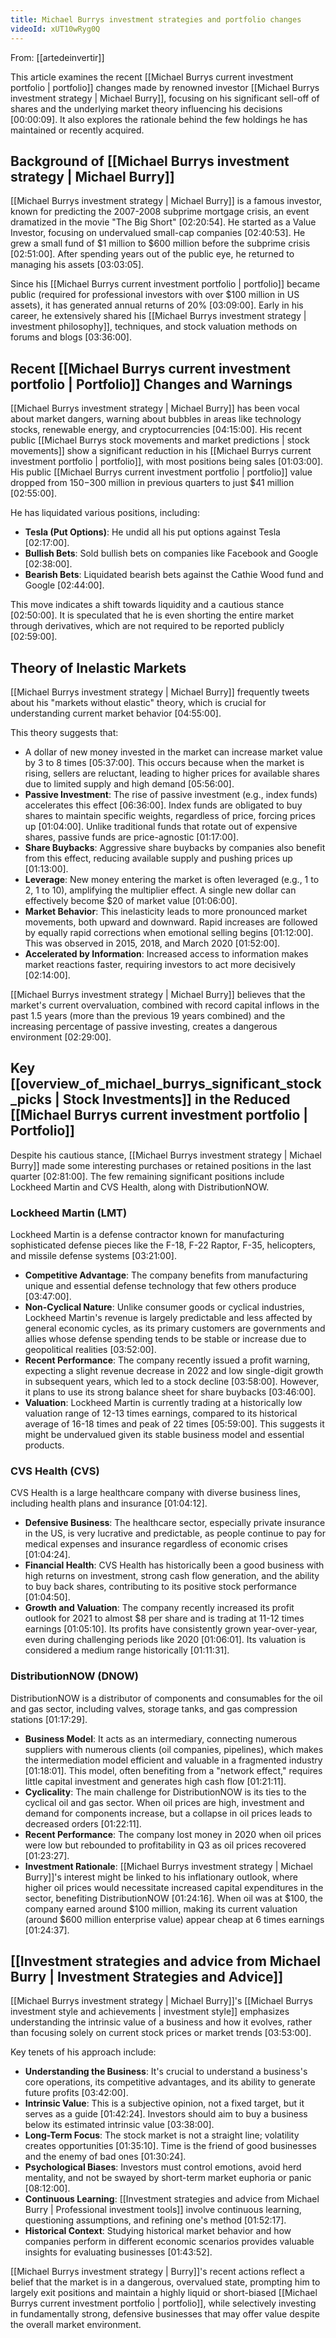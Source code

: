```yaml
---
title: Michael Burrys investment strategies and portfolio changes
videoId: xUT10wRyg0Q
---
```


From: [[artedeinvertir]] <br/> 

This article examines the recent [[Michael Burrys current investment portfolio | portfolio]] changes made by renowned investor [[Michael Burrys investment strategy | Michael Burry]], focusing on his significant sell-off of shares and the underlying market theory influencing his decisions <a class="yt-timestamp" data-t="00:00:09">[00:00:09]</a>. It also explores the rationale behind the few holdings he has maintained or recently acquired.

## Background of [[Michael Burrys investment strategy | Michael Burry]]
[[Michael Burrys investment strategy | Michael Burry]] is a famous investor, known for predicting the 2007-2008 subprime mortgage crisis, an event dramatized in the movie "The Big Short" <a class="yt-timestamp" data-t="02:20:54">[02:20:54]</a>. He started as a Value Investor, focusing on undervalued small-cap companies <a class="yt-timestamp" data-t="02:40:53">[02:40:53]</a>. He grew a small fund of $1 million to $600 million before the subprime crisis <a class="yt-timestamp" data-t="02:51:00">[02:51:00]</a>. After spending years out of the public eye, he returned to managing his assets <a class="yt-timestamp" data-t="03:03:05">[03:03:05]</a>.

Since his [[Michael Burrys current investment portfolio | portfolio]] became public (required for professional investors with over $100 million in US assets), it has generated annual returns of 20% <a class="yt-timestamp" data-t="03:09:00">[03:09:00]</a>. Early in his career, he extensively shared his [[Michael Burrys investment strategy | investment philosophy]], techniques, and stock valuation methods on forums and blogs <a class="yt-timestamp" data-t="03:36:00">[03:36:00]</a>.

## Recent [[Michael Burrys current investment portfolio | Portfolio]] Changes and Warnings
[[Michael Burrys investment strategy | Michael Burry]] has been vocal about market dangers, warning about bubbles in areas like technology stocks, renewable energy, and cryptocurrencies <a class="yt-timestamp" data-t="04:15:00">[04:15:00]</a>. His recent public [[Michael Burrys stock movements and market predictions | stock movements]] show a significant reduction in his [[Michael Burrys current investment portfolio | portfolio]], with most positions being sales <a class="yt-timestamp" data-t="01:03:00">[01:03:00]</a>. His public [[Michael Burrys current investment portfolio | portfolio]] value dropped from $150-$300 million in previous quarters to just $41 million <a class="yt-timestamp" data-t="02:55:00">[02:55:00]</a>.

He has liquidated various positions, including:
*   **Tesla (Put Options)**: He undid all his put options against Tesla <a class="yt-timestamp" data-t="02:17:00">[02:17:00]</a>.
*   **Bullish Bets**: Sold bullish bets on companies like Facebook and Google <a class="yt-timestamp" data-t="02:38:00">[02:38:00]</a>.
*   **Bearish Bets**: Liquidated bearish bets against the Cathie Wood fund and Google <a class="yt-timestamp" data-t="02:44:00">[02:44:00]</a>.

This move indicates a shift towards liquidity and a cautious stance <a class="yt-timestamp" data-t="02:50:00">[02:50:00]</a>. It is speculated that he is even shorting the entire market through derivatives, which are not required to be reported publicly <a class="yt-timestamp" data-t="02:59:00">[02:59:00]</a>.

## Theory of Inelastic Markets
[[Michael Burrys investment strategy | Michael Burry]] frequently tweets about his "markets without elastic" theory, which is crucial for understanding current market behavior <a class="yt-timestamp" data-t="04:55:00">[04:55:00]</a>.

This theory suggests that:
*   A dollar of new money invested in the market can increase market value by 3 to 8 times <a class="yt-timestamp" data-t="05:37:00">[05:37:00]</a>. This occurs because when the market is rising, sellers are reluctant, leading to higher prices for available shares due to limited supply and high demand <a class="yt-timestamp" data-t="05:56:00">[05:56:00]</a>.
*   **Passive Investment**: The rise of passive investment (e.g., index funds) accelerates this effect <a class="yt-timestamp" data-t="06:36:00">[06:36:00]</a>. Index funds are obligated to buy shares to maintain specific weights, regardless of price, forcing prices up <a class="yt-timestamp" data-t="01:04:00">[01:04:00]</a>. Unlike traditional funds that rotate out of expensive shares, passive funds are price-agnostic <a class="yt-timestamp" data-t="01:17:00">[01:17:00]</a>.
*   **Share Buybacks**: Aggressive share buybacks by companies also benefit from this effect, reducing available supply and pushing prices up <a class="yt-timestamp" data-t="01:13:00">[01:13:00]</a>.
*   **Leverage**: New money entering the market is often leveraged (e.g., 1 to 2, 1 to 10), amplifying the multiplier effect. A single new dollar can effectively become $20 of market value <a class="yt-timestamp" data-t="01:06:00">[01:06:00]</a>.
*   **Market Behavior**: This inelasticity leads to more pronounced market movements, both upward and downward. Rapid increases are followed by equally rapid corrections when emotional selling begins <a class="yt-timestamp" data-t="01:12:00">[01:12:00]</a>. This was observed in 2015, 2018, and March 2020 <a class="yt-timestamp" data-t="01:52:00">[01:52:00]</a>.
*   **Accelerated by Information**: Increased access to information makes market reactions faster, requiring investors to act more decisively <a class="yt-timestamp" data-t="02:14:00">[02:14:00]</a>.

[[Michael Burrys investment strategy | Michael Burry]] believes that the market's current overvaluation, combined with record capital inflows in the past 1.5 years (more than the previous 19 years combined) and the increasing percentage of passive investing, creates a dangerous environment <a class="yt-timestamp" data-t="02:29:00">[02:29:00]</a>.

## Key [[overview_of_michael_burrys_significant_stock_picks | Stock Investments]] in the Reduced [[Michael Burrys current investment portfolio | Portfolio]]
Despite his cautious stance, [[Michael Burrys investment strategy | Michael Burry]] made some interesting purchases or retained positions in the last quarter <a class="yt-timestamp" data-t="02:81:00">[02:81:00]</a>. The few remaining significant positions include Lockheed Martin and CVS Health, along with DistributionNOW.

### Lockheed Martin (LMT)
Lockheed Martin is a defense contractor known for manufacturing sophisticated defense pieces like the F-18, F-22 Raptor, F-35, helicopters, and missile defense systems <a class="yt-timestamp" data-t="03:21:00">[03:21:00]</a>.
*   **Competitive Advantage**: The company benefits from manufacturing unique and essential defense technology that few others produce <a class="yt-timestamp" data-t="03:47:00">[03:47:00]</a>.
*   **Non-Cyclical Nature**: Unlike consumer goods or cyclical industries, Lockheed Martin's revenue is largely predictable and less affected by general economic cycles, as its primary customers are governments and allies whose defense spending tends to be stable or increase due to geopolitical realities <a class="yt-timestamp" data-t="03:52:00">[03:52:00]</a>.
*   **Recent Performance**: The company recently issued a profit warning, expecting a slight revenue decrease in 2022 and low single-digit growth in subsequent years, which led to a stock decline <a class="yt-timestamp" data-t="03:58:00">[03:58:00]</a>. However, it plans to use its strong balance sheet for share buybacks <a class="yt-timestamp" data-t="03:46:00">[03:46:00]</a>.
*   **Valuation**: Lockheed Martin is currently trading at a historically low valuation range of 12-13 times earnings, compared to its historical average of 16-18 times and peak of 22 times <a class="yt-timestamp" data-t="05:59:00">[05:59:00]</a>. This suggests it might be undervalued given its stable business model and essential products.

### CVS Health (CVS)
CVS Health is a large healthcare company with diverse business lines, including health plans and insurance <a class="yt-timestamp" data-t="01:04:12">[01:04:12]</a>.
*   **Defensive Business**: The healthcare sector, especially private insurance in the US, is very lucrative and predictable, as people continue to pay for medical expenses and insurance regardless of economic crises <a class="yt-timestamp" data-t="01:04:24">[01:04:24]</a>.
*   **Financial Health**: CVS Health has historically been a good business with high returns on investment, strong cash flow generation, and the ability to buy back shares, contributing to its positive stock performance <a class="yt-timestamp" data-t="01:04:50">[01:04:50]</a>.
*   **Growth and Valuation**: The company recently increased its profit outlook for 2021 to almost $8 per share and is trading at 11-12 times earnings <a class="yt-timestamp" data-t="01:05:10">[01:05:10]</a>. Its profits have consistently grown year-over-year, even during challenging periods like 2020 <a class="yt-timestamp" data-t="01:06:01">[01:06:01]</a>. Its valuation is considered a medium range historically <a class="yt-timestamp" data-t="01:11:31">[01:11:31]</a>.

### DistributionNOW (DNOW)
DistributionNOW is a distributor of components and consumables for the oil and gas sector, including valves, storage tanks, and gas compression stations <a class="yt-timestamp" data-t="01:17:29">[01:17:29]</a>.
*   **Business Model**: It acts as an intermediary, connecting numerous suppliers with numerous clients (oil companies, pipelines), which makes the intermediation model efficient and valuable in a fragmented industry <a class="yt-timestamp" data-t="01:18:01">[01:18:01]</a>. This model, often benefiting from a "network effect," requires little capital investment and generates high cash flow <a class="yt-timestamp" data-t="01:21:11">[01:21:11]</a>.
*   **Cyclicality**: The main challenge for DistributionNOW is its ties to the cyclical oil and gas sector. When oil prices are high, investment and demand for components increase, but a collapse in oil prices leads to decreased orders <a class="yt-timestamp" data-t="01:22:11">[01:22:11]</a>.
*   **Recent Performance**: The company lost money in 2020 when oil prices were low but rebounded to profitability in Q3 as oil prices recovered <a class="yt-timestamp" data-t="01:23:27">[01:23:27]</a>.
*   **Investment Rationale**: [[Michael Burrys investment strategy | Michael Burry]]'s interest might be linked to his inflationary outlook, where higher oil prices would necessitate increased capital expenditures in the sector, benefiting DistributionNOW <a class="yt-timestamp" data-t="01:24:16">[01:24:16]</a>. When oil was at $100, the company earned around $100 million, making its current valuation (around $600 million enterprise value) appear cheap at 6 times earnings <a class="yt-timestamp" data-t="01:24:37">[01:24:37]</a>.

## [[Investment strategies and advice from Michael Burry | Investment Strategies and Advice]]
[[Michael Burrys investment strategy | Michael Burry]]'s [[Michael Burrys investment style and achievements | investment style]] emphasizes understanding the intrinsic value of a business and how it evolves, rather than focusing solely on current stock prices or market trends <a class="yt-timestamp" data-t="03:53:00">[03:53:00]</a>.

Key tenets of his approach include:
*   **Understanding the Business**: It's crucial to understand a business's core operations, its competitive advantages, and its ability to generate future profits <a class="yt-timestamp" data-t="03:42:00">[03:42:00]</a>.
*   **Intrinsic Value**: This is a subjective opinion, not a fixed target, but it serves as a guide <a class="yt-timestamp" data-t="01:42:24">[01:42:24]</a>. Investors should aim to buy a business below its estimated intrinsic value <a class="yt-timestamp" data-t="03:38:00">[03:38:00]</a>.
*   **Long-Term Focus**: The stock market is not a straight line; volatility creates opportunities <a class="yt-timestamp" data-t="01:35:10">[01:35:10]</a>. Time is the friend of good businesses and the enemy of bad ones <a class="yt-timestamp" data-t="01:30:24">[01:30:24]</a>.
*   **Psychological Biases**: Investors must control emotions, avoid herd mentality, and not be swayed by short-term market euphoria or panic <a class="yt-timestamp" data-t="08:12:00">[08:12:00]</a>.
*   **Continuous Learning**: [[Investment strategies and advice from Michael Burry | Professional investment tools]] involve continuous learning, questioning assumptions, and refining one's method <a class="yt-timestamp" data-t="01:52:17">[01:52:17]</a>.
*   **Historical Context**: Studying historical market behavior and how companies perform in different economic scenarios provides valuable insights for evaluating businesses <a class="yt-timestamp" data-t="01:43:52">[01:43:52]</a>.

[[Michael Burrys investment strategy | Burry]]'s recent actions reflect a belief that the market is in a dangerous, overvalued state, prompting him to largely exit positions and maintain a highly liquid or short-biased [[Michael Burrys current investment portfolio | portfolio]], while selectively investing in fundamentally strong, defensive businesses that may offer value despite the overall market environment.